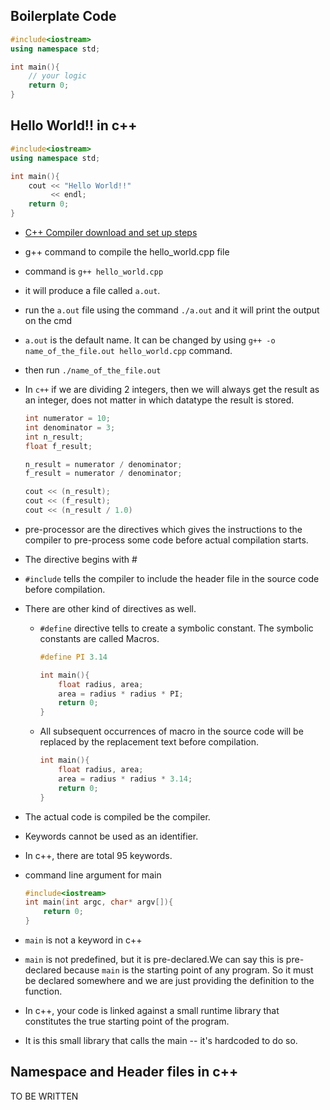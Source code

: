 
## Boilerplate Code

```c++
#include<iostream>
using namespace std;

int main(){
    // your logic
    return 0;
}
```

## Hello World!! in c++

```c++
#include<iostream>
using namespace std;

int main(){
    cout << "Hello World!!"
         << endl;
    return 0;
}
```

- [C++ Compiler download and set up steps](https://www.cs.odu.edu/~zeil/cs250PreTest/latest/Public/installingACompiler/)
- g++ command to compile the hello_world.cpp file
- command is `g++ hello_world.cpp`
- it will produce a file called `a.out`.
- run the `a.out` file using the command `./a.out` and it will print the output on the cmd
- `a.out` is the default name. It can be changed by using `g++ -o name_of_the_file.out hello_world.cpp` command.
- then run `./name_of_the_file.out`


- In `c++` if we are dividing 2 integers, then we will always get the result as an integer, does not matter in which datatype the result is stored.
    ```c++
    int numerator = 10;
    int denominator = 3;
    int n_result;
    float f_result;

    n_result = numerator / denominator;
    f_result = numerator / denominator;

    cout << (n_result);
    cout << (f_result);
    cout << (n_result / 1.0)
    ```

- pre-processor are the directives which gives the instructions to the compiler to pre-process some code  before actual compilation starts.
- The directive begins with #
- `#include` tells the compiler to include the header file in the source code before compilation.
- There are other kind of directives as well.
    - `#define` directive tells to create a symbolic constant. The symbolic constants are called Macros.
        ```c++
        #define PI 3.14

        int main(){
            float radius, area;
            area = radius * radius * PI;
            return 0;
        }
        ```
    - All subsequent occurrences of macro in the source code will be replaced by the replacement text before compilation.
        ```c++
        int main(){
            float radius, area;
            area = radius * radius * 3.14;
            return 0;
        }
        ```
- The actual code is compiled be the compiler.

- Keywords cannot be used as an identifier.
- In c++, there are total 95 keywords.

- command line argument for main
    ```c++
    #include<iostream>
    int main(int argc, char* argv[]){
        return 0;
    }
    ```
- `main` is not a keyword in c++
- `main` is not predefined, but it is pre-declared.We can say this is pre-declared because `main` is the starting point of any program. So it must be declared somewhere and we are just providing the definition to the function.
- In c++, your code is linked against a small runtime library that constitutes the true starting point of the program.
- It is this small library that calls the main -- it's hardcoded to do so.

## Namespace and Header files in c++
TO BE WRITTEN


